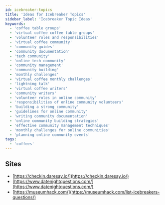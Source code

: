 ```yaml
---
id: icebreaker-topics
title: 'Ideas for Icebreaker Topics'
sidebar_label: 'Icebreaker Topic Ideas'
keywords:
  - 'coffee table groups'
  - 'virtual coffee coffee table groups'
  - 'volunteer roles and responsibilities'
  - 'virtual coffee community'
  - 'community guides'
  - 'community documentation'
  - 'tech community'
  - 'online tech community'
  - 'community management'
  - 'community building'
  - 'monthly challenges'
  - 'virtual coffee monthly challenges'
  - 'lightning talk'
  - 'virtual coffee writers'
  - 'community writers'
  - 'volunteer roles in online community'
  - 'responsibilities of online community volunteers'
  - 'building a strong community'
  - 'guidelines for online community'
  - 'writing community documentation'
  - 'online community building strategies'
  - 'effective community management techniques'
  - 'monthly challenges for online communities'
  - 'planning online community events'
tags:
  - 'coffees'
---
```


## Sites

- [https://checkin.daresay.io/](https://checkin.daresay.io/)
- [https://www.datenightquestions.com/](https://www.datenightquestions.com/)
- [https://museumhack.com/](https://museumhack.com/list-icebreakers-questions/)
